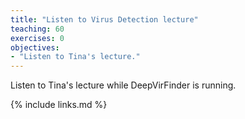 ```yaml
---
title: "Listen to Virus Detection lecture"
teaching: 60
exercises: 0
objectives:
- "Listen to Tina's lecture."
---
```


Listen to Tina's lecture while DeepVirFinder is running.


{% include links.md %}
